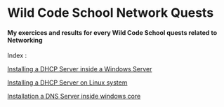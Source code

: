 # Wild Code School Network Quests
#### My exercices and results for every Wild Code School quests related to __Networking__

Index :

[Installing a DHCP Server inside a Windows Server](https://github.com/Tr3n4rT/wcs_network_quests/tree/main/Installation-DHCP-Windows)

[Installing a DHCP Server on Linux system](https://github.com/Tr3n4rT/wcs_network_quests/tree/main/Installation-DHCP-Windows)

[Installation a DNS Server inside windows core](https://github.com/Tr3n4rT/wcs_network_quests/blob/main/Installation-serveur-DNS-windows/Installation-Dns-windows.md)
